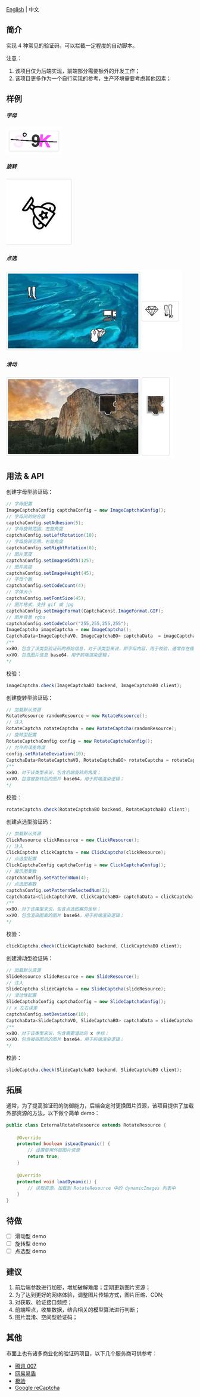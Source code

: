 [English](https://github.com/notayessir/lunar-captcha/blob/master/README_EN.md) | 中文

## 简介

实现 4 种常见的验证码，可以拦截一定程度的自动脚本。

注意：

1. 该项目仅为后端实现，前端部分需要额外的开发工作；
2. 该项目更多作为一个自行实现的参考，生产环境需要考虑其他因素；

## 样例

##### 字母

![image](https://github.com/notayessir/lunar-captcha/blob/master/docs/image/image.png)

##### 旋转

![rotate](https://github.com/notayessir/lunar-captcha/blob/master/docs/image/rotate.png)

##### 点选

![click](https://github.com/notayessir/lunar-captcha/blob/master/docs/image/click.png)

##### 滑动

![slide](https://github.com/notayessir/lunar-captcha/blob/master/docs/image/slide.png)

## 用法 & API

创建字母型验证码：

```java
// 字母配置
ImageCaptchaConfig captchaConfig = new ImageCaptchaConfig();
// 字母间的贴合度
captchaConfig.setAdhesion(5);
// 字母旋转范围，左旋角度
captchaConfig.setLeftRotation(10);
// 字母旋转范围，右旋角度
captchaConfig.setRightRotation(0);
// 图片宽度
captchaConfig.setImageWidth(125);
// 图片高度
captchaConfig.setImageHeight(45);
// 字母个数
captchaConfig.setCodeCount(4);
// 字体大小
captchaConfig.setFontSize(45);
// 图片格式，支持 gif 或 jpg
captchaConfig.setImageFormat(CaptchaConst.ImageFormat.GIF);
// 图片背景 rgba
captchaConfig.setCodeColor("255,255,255,255");
ImageCaptcha imageCaptcha = new ImageCaptcha();
CaptchaData<ImageCaptchaVO, ImageCaptchaBO> captchaData  = imageCaptcha.create(captchaConfig);
/**
xxBO，包含了该类型验证码的原始信息，对于该类型来说，即字母内容，用于校验，通常存在缓存中；
xxVO，包含图片信息 base64，用于前端渲染逻辑；
*/
```

校验：

```java
imageCaptcha.check(ImageCaptchaBO backend, ImageCaptchaBO client);
```

创建旋转型验证码：

```java
// 加载默认资源
RotateResource randomResource = new RotateResource();
// 注入
RotateCaptcha rotateCaptcha = new RotateCaptcha(randomResource);
// 旋转型配置
RotateCaptchaConfig config = new RotateCaptchaConfig();
// 允许的误差角度
config.setRotateDeviation(10);
CaptchaData<RotateCaptchaVO, RotateCaptchaBO> rotateCaptcha = rotateCaptcha.create(config);
/**
xxBO，对于该类型来说，包含后端旋转的角度；
xxVO，包含被旋转后的图片 base64，用于前端渲染逻辑；
*/
```

校验：

```java
rotateCaptcha.check(RotateCaptchaBO backend, RotateCaptchaBO client);
```

创建点选型验证码：

```java
// 加载默认资源
ClickResource clickResource = new ClickResource();
// 注入
ClickCaptcha clickCaptcha = new ClickCaptcha(clickResource);
// 点选型配置
ClickCaptchaConfig captchaConfig = new ClickCaptchaConfig();
// 展示图案数
captchaConfig.setPatternNum(4);
// 点选图案数
captchaConfig.setPatternSelectedNum(2);
CaptchaData<ClickCaptchaVO, ClickCaptchaBO> captchaData = clickCaptcha.create(captchaConfig);
/**
xxBO，对于该类型来说，包含点选图案的坐标；
xxVO，包含渲染图案的图片 base64，用于前端渲染逻辑；
*/
```

校验：

```java
clickCaptcha.check(ClickCaptchaBO backend, ClickCaptchaBO client);
```

创建滑动型验证码：

```java
// 加载默认资源
SlideResource slideResource = new SlideResource();
// 注入
SlideCaptcha slideCaptcha = new SlideCaptcha(slideResource);
// 滑动性配置
SlideCaptchaConfig captchaConfig = new SlideCaptchaConfig();
// x 左右误差
captchaConfig.setDeviation(10);
CaptchaData<SlideCaptchaVO, SlideCaptchaBO> captchaData = slideCaptcha.create(captchaConfig);
/**
xxBO，对于该类型来说，包含需要滑动的 x 坐标；
xxVO，包含被抠图后的图片 base64，用于前端渲染逻辑；
*/
```

校验：

```java
slideCaptcha.check(SlideCaptchaBO backend, SlideCaptchaBO client);
```

## 拓展

通常，为了提高验证码的防御能力，后端会定时更换图片资源，该项目提供了加载外部资源的方法，以下做个简单 demo：

```java
public class ExternalRotateResource extends RotateResource {

    @Override
    protected boolean isLoadDynamic() {
        // 设置使用外部图片资源
        return true;
    }

    @Override
    protected void loadDynamic() {
        // 读取资源，加载到 RotateResource 中的 dynamicImages 列表中
    }
}
```

## 待做

- [ ] 滑动型 demo
- [ ] 旋转型 demo
- [ ] 点选型 demo

## 建议

1. 前后端参数进行加密，增加破解难度；定期更新图片资源；
2. 为了达到更好的网络体验，调整图片传输方式，图片压缩、CDN;
3. 对获取、验证接口频控；
4. 前端埋点，收集数据，结合相关的模型算法进行判断；
5. 图片混淆、空间型验证码；

## 其他

市面上也有诸多商业化的验证码项目，以下几个服务商可供参考：

- [腾讯 007](https://007.qq.com/)
- [网易易盾](https://dun.163.com/trial/sense)
- [极验](https://www.geetest.com/Sensebot)
- [Google reCaptcha](https://www.google.com/recaptcha/about/)

